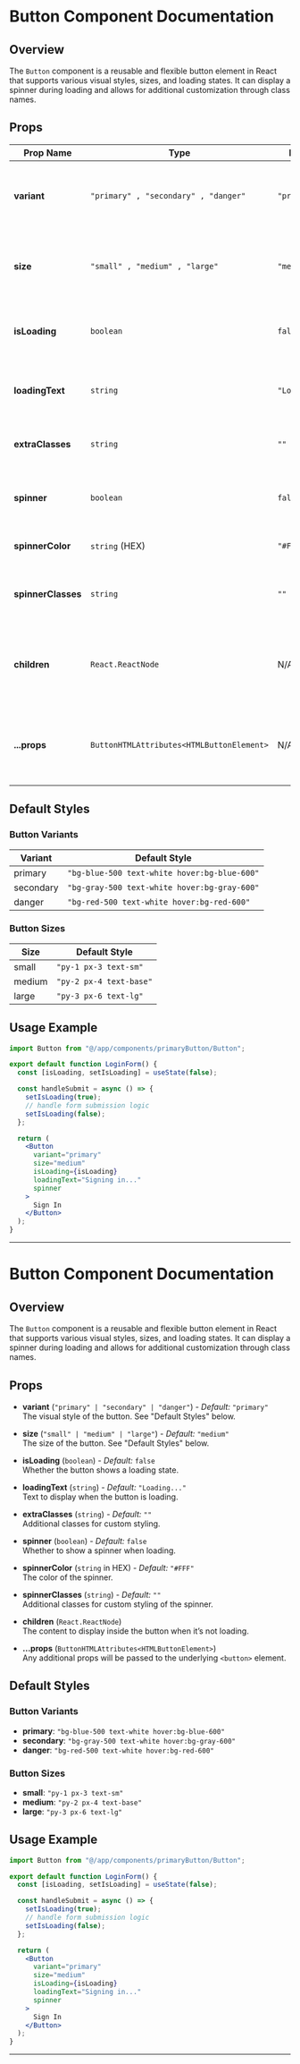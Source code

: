 # Button Component Documentation

## Overview

The `Button` component is a reusable and flexible button element in React that supports various visual styles, sizes, and loading states. It can display a spinner during loading and allows for additional customization through class names.

## Props

| Prop Name          | Type                                      | Default        | Description                                                     |
| ------------------ | ----------------------------------------- | -------------- | --------------------------------------------------------------- |
| **variant**        | `"primary" , "secondary" , "danger"`      | `"primary"`    | The visual style of the button. See "Default Styles" below.     |
| **size**           | `"small" , "medium" , "large"`            | `"medium"`     | The size of the button. See "Default Styles" below.             |
| **isLoading**      | `boolean`                                 | `false`        | Whether the button shows a loading state.                       |
| **loadingText**    | `string`                                  | `"Loading..."` | Text to display when the button is loading.                     |
| **extraClasses**   | `string`                                  | `""`           | Additional classes for custom styling.                          |
| **spinner**        | `boolean`                                 | `false`        | Whether to show a spinner when loading.                         |
| **spinnerColor**   | `string` (HEX)                            | `"#FFF"`       | The color of the spinner.                                       |
| **spinnerClasses** | `string`                                  | `""`           | Additional classes for custom styling of the spinner.           |
| **children**       | `React.ReactNode`                         | N/A            | The content to display inside the button when it’s not loading. |
| **...props**       | `ButtonHTMLAttributes<HTMLButtonElement>` | N/A            | Additional props passed to the underlying `<button>` element.   |

## Default Styles

### Button Variants

| Variant   | Default Style                                |
| --------- | -------------------------------------------- |
| primary   | `"bg-blue-500 text-white hover:bg-blue-600"` |
| secondary | `"bg-gray-500 text-white hover:bg-gray-600"` |
| danger    | `"bg-red-500 text-white hover:bg-red-600"`   |

### Button Sizes

| Size   | Default Style           |
| ------ | ----------------------- |
| small  | `"py-1 px-3 text-sm"`   |
| medium | `"py-2 px-4 text-base"` |
| large  | `"py-3 px-6 text-lg"`   |

## Usage Example

```jsx
import Button from "@/app/components/primaryButton/Button";

export default function LoginForm() {
  const [isLoading, setIsLoading] = useState(false);

  const handleSubmit = async () => {
    setIsLoading(true);
    // handle form submission logic
    setIsLoading(false);
  };

  return (
    <Button
      variant="primary"
      size="medium"
      isLoading={isLoading}
      loadingText="Signing in..."
      spinner
    >
      Sign In
    </Button>
  );
}
```

---

# Button Component Documentation

## Overview

The `Button` component is a reusable and flexible button element in React that supports various visual styles, sizes, and loading states. It can display a spinner during loading and allows for additional customization through class names.

## Props

- **variant** (`"primary" | "secondary" | "danger"`) - _Default:_ `"primary"`  
  The visual style of the button. See "Default Styles" below.

- **size** (`"small" | "medium" | "large"`) - _Default:_ `"medium"`  
  The size of the button. See "Default Styles" below.

- **isLoading** (`boolean`) - _Default:_ `false`  
  Whether the button shows a loading state.

- **loadingText** (`string`) - _Default:_ `"Loading..."`  
  Text to display when the button is loading.

- **extraClasses** (`string`) - _Default:_ `""`  
  Additional classes for custom styling.

- **spinner** (`boolean`) - _Default:_ `false`  
  Whether to show a spinner when loading.

- **spinnerColor** (`string` in HEX) - _Default:_ `"#FFF"`  
  The color of the spinner.

- **spinnerClasses** (`string`) - _Default:_ `""`  
  Additional classes for custom styling of the spinner.

- **children** (`React.ReactNode`)  
  The content to display inside the button when it’s not loading.

- **...props** (`ButtonHTMLAttributes<HTMLButtonElement>`)  
  Any additional props will be passed to the underlying `<button>` element.

## Default Styles

### Button Variants

- **primary**: `"bg-blue-500 text-white hover:bg-blue-600"`
- **secondary**: `"bg-gray-500 text-white hover:bg-gray-600"`
- **danger**: `"bg-red-500 text-white hover:bg-red-600"`

### Button Sizes

- **small**: `"py-1 px-3 text-sm"`
- **medium**: `"py-2 px-4 text-base"`
- **large**: `"py-3 px-6 text-lg"`

## Usage Example

```jsx
import Button from "@/app/components/primaryButton/Button";

export default function LoginForm() {
  const [isLoading, setIsLoading] = useState(false);

  const handleSubmit = async () => {
    setIsLoading(true);
    // handle form submission logic
    setIsLoading(false);
  };

  return (
    <Button
      variant="primary"
      size="medium"
      isLoading={isLoading}
      loadingText="Signing in..."
      spinner
    >
      Sign In
    </Button>
  );
}
```

---
